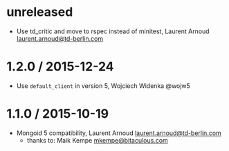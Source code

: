 
unreleased
==========

* Use td_critic and move to rspec instead of minitest, Laurent Arnoud <laurent.arnoud@td-berlin.com>

1.2.0 / 2015-12-24
==================

* Use `default_client` in version 5, Wojciech Widenka @wojw5

1.1.0 / 2015-10-19
==================

* Mongoid 5 compatibility, Laurent Arnoud <laurent.arnoud@td-berlin.com>
  * thanks to: Maik Kempe <mkempe@bitaculous.com>
